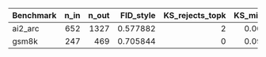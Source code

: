 | Benchmark   |   n_in |   n_out |   FID_style |   KS_rejects_topk |   KS_min_p |   KS_med_p |
|:------------|-------:|--------:|------------:|------------------:|-----------:|-----------:|
| ai2_arc     |    652 |    1327 |    0.577882 |                 2 |     0.0007 |     0.0565 |
| gsm8k       |    247 |     469 |    0.705844 |                 0 |     0.0931 |     0.4062 |